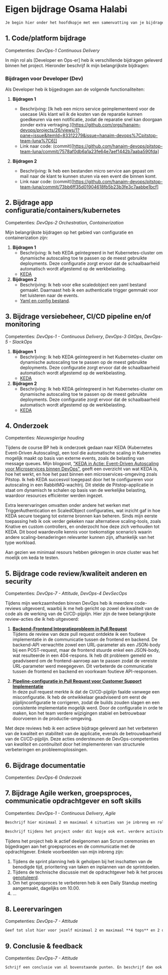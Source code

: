 # Eigen bijdrage Osama Halabi

```markdown
Je begin hier onder het hoofdkopje met een samenvatting van je bijdrage zoals je die hieronder uitwerkt. Best aan het einde schrijven. Zorg voor een soft landing van de beoordelaar, maar dat deze ook direct een beeld krijgt. Je hoeft geen heel verslag te schrijven. De kopjes kunnen dan wat korter met wat bullet lijst met links voor 2 tot 4 zaken en 1 of 2 inleidende zinnen erboven. Een iets uitgebreidere eind conclusie schrijf je onder het laatste kopje.
```

## 1. Code/platform bijdrage

Competenties: *DevOps-1 Continuous Delivery*

In mijn rol als [Developer en Ops-er] heb ik verschillende bijdragen geleverd binnen het project. Hieronder beschrijf ik mijn belangrijkste bijdragen:

### Bijdragen voor Developer (Dev)

Als Developer heb ik bijgedragen aan de volgende functionaliteiten:

1. **Bijdragen 1**  
   * Beschrijving: [Ik heb een micro service geimplementeerd voor de usecase (Als klant wil ik de kosten van de reparatie kunnen goedkeuren via een notificatie, zodat de reparatie snel kan doorgaan zonder extra vertraging.)[https://github.com/orgs/hanaim-devops/projects/26/views/1?pane=issue&itemId=83312279&issue=hanaim-devops%7Cpitstop-team-luna%7C6]]
   * Link naar code: (commit)[https://github.com/hanaim-devops/pitstop-team-luna/commit/7578af0db6a1a23fe64e7aef1442b7aaba590fda]

2. **Bijdragen 2**  
   * Beschrijving: Ik heb een bestanden micro service aan gepast om mail naar de klant te kunnen sturen via een event die binnen komt.
   * Link naar code: (commit)[https://github.com/hanaim-devops/pitstop-team-luna/commit/73bb6ff35d01904618fb5b23b3fe3c7aabbe1bcf]


## 2. Bijdrage app configuratie/containers/kubernetes

Competenties: *DevOps-2 Orchestration, Containerization*

Mijn belangrijkste bijdragen op het gebied van configuratie en containerization zijn:

1. **Bijdragen 1**  
   * Beschrijving: Ik heb KEDA geïntegreerd in het Kubernetes-cluster om dynamische autoscaling toe te passen op de meest gebruikte deployments. Deze configuratie zorgt ervoor dat de schaalbaarheid automatisch wordt afgestemd op de werkbelasting.
   * [KEDA](https://github.com/hanaim-devops/pitstop-team-luna/pull/44)
2. **Bijdragen 2**  
   * Beschrijving: Ik heb voor elke scaledobject een yaml bestand gemaakt. Daarnaast heb ik een authenticatie trigger gemmakt voor het luisteren naar de events.
   * [Yaml en config bestand](https://github.com/hanaim-devops/pitstop-team-luna/pull/44/files#diff-d72a9f0ad564819df062aded6468ab71252b49dc63cf16d7a7ee554c0bc8f02d).

## 3. Bijdrage versiebeheer, CI/CD pipeline en/of monitoring

Competenties: *DevOps-1 - Continuous Delivery*, *DevOps-3 GitOps*, *DevOps-5 - SlackOps*

1. **Bijdragen 1**  
   * Beschrijving: Ik heb KEDA geïntegreerd in het Kubernetes-cluster om dynamische autoscaling toe te passen op de meest gebruikte deployments. Deze configuratie zorgt ervoor dat de schaalbaarheid automatisch wordt afgestemd op de werkbelasting.
   * [KEDA](https://github.com/hanaim-devops/pitstop-team-luna/pull/44)
2. **Bijdragen 2** 
   * Beschrijving: Ik heb KEDA geïntegreerd in het Kubernetes-cluster om dynamische autoscaling toe te passen op de meest gebruikte deployments. Deze configuratie zorgt ervoor dat de schaalbaarheid automatisch wordt afgestemd op de werkbelasting.
   * [KEDA](https://github.com/hanaim-devops/pitstop-team-luna/pull/44)


## 4. Onderzoek

Competenties: *Nieuwsgierige houding*

Tijdens de course BP heb ik onderzoek gedaan naar KEDA (Kubernetes Event-Driven Autoscaling), een tool die automatische scaling in Kubernetes mogelijk maakt op basis van externe events, zoals de belasting van message queues. Mijn blogpost, ["KEDA in Actie: Event-Driven Autoscaling voor Microservices binnen DevOps"](https://github.com/hanaim-devops/devops-blog-oshalabi/tree/main/src/keda-in-actie-event-driven-autoscaling-voor-microservices-binnen-devops), geeft een overzicht van wat KEDA is, hoe het werkt, en hoe het past binnen een microservices-omgeving zoals Pitstop. Ik heb KEDA succesvol toegepast door het te configureren voor autoscaling in een RabbitMQ-wachtrij. Dit stelde de Pitstop-applicatie in staat om dynamisch te schalen op basis van de werkelijke belasting, waardoor resources efficiënter werden ingezet.

Extra leerervaringen omvatten onder andere het werken met TriggerAuthentication en ScaledObject configuraties, wat inzicht gaf in hoe KEDA secure toegang tot externe bronnen kan beheren. Sinds mijn eerste toepassing heb ik ook verder gekeken naar alternatieve scaling-tools, zoals Knative en custom controllers, en onderzocht hoe deze zich verhouden tot KEDA. Dit bood waardevolle kennis voor toekomstige scenario’s waarin andere scaling-benaderingen relevanter kunnen zijn, afhankelijk van het type workload.

Aan gezien we minimaal resours hebben gekregen in onze cluster was het moelijk om keda te testen.


## 5. Bijdrage code review/kwaliteit anderen en security

Competenties: *DevOps-7 - Attitude*, *DevOps-4 DevSecOps*

Tijdens mijn werkzaamheden binnen DevOps heb ik meerdere code-reviews uitgevoerd, waarbij ik me heb gericht op zowel de kwaliteit van de code als de werking van de CI/CD-pijplijn. Hier zijn de twee belangrijkste review-acties die ik heb uitgevoerd:

1. **[Backend-Frontend Integratieprobleem in Pull Request](https://github.com/hanaim-devops/pitstop-team-luna/pull/46#pullrequestreview-2407655279)**  
   Tijdens de review van deze pull request ontdekte ik een foutieve implementatie in de communicatie tussen de frontend en backend. De backend-API verwachtte zowel een URL-parameter als een JSON-body bij een POST-request, maar de frontend stuurde enkel een JSON-body, wat resulteerde in een 404-respons. Ik heb dit probleem gemeld en geadviseerd om de frontend-aanroep aan te passen zodat de vereiste URL-parameter werd meegegeven. Dit verbeterde de communicatie tussen de frontend en backend en voorkwam foutieve API-responsen.

2. **[Pipeline-configuratie in Pull Request voor Customer Support Implementatie](https://github.com/hanaim-devops/pitstop-team-luna/pull/45)**  
   In deze pull request merkte ik dat de CI/CD-pijplijn faalde vanwege een misconfiguratie. Ik heb de ontwikkelaar geadviseerd om eerst de pijplijnconfiguratie te corrigeren, zodat de builds zouden slagen en een consistente implementatie mogelijk werd. Door de configuratie in orde te maken, kon het team verdere wijzigingen stabiel en betrouwbaar doorvoeren in de productie-omgeving.

Met deze reviews heb ik een actieve bijdrage geleverd aan het verbeteren van de kwaliteit en stabiliteit van de applicatie, evenals de betrouwbaarheid van de CI/CD-pijplijn. Deze acties ondersteunen de DevOps-competenties van *kwaliteit* en *continuïteit* door het implementeren van structurele verbeteringen en probleemoplossingen.

## 6. Bijdrage documentatie

Competenties: *DevOps-6 Onderzoek*



## 7. Bijdrage Agile werken, groepsproces, communicatie opdrachtgever en soft skills

Competenties: *DevOps-1 - Continuous Delivery*, *Agile*

```markdown
Beschrijf hier minimaal 2 en maximaal 4 situaties van je inbreng en rol tijdens Scrum ceremonies. Beschrijf ook feedback of interventies tijdens Scrum meetings, zoals sprint planning of retrospective die je aan groespgenoten hebt gegeven.

Beschrijf tijdens het project onder dit kopje ook evt. verdere activiteiten rondom communicatie met de opdrachtgever of domein experts, of andere meer 'professional skills' of 'soft skilss' achtige zaken.
```

Tijdens het project heb ik actief deelgenomen aan Scrum ceremonies en bijgedragen aan het groepsproces en de communicatie met de opdrachtgever. Enkele voorbeelden van mijn inbreng zijn:

1. Tijdens de sprint planning heb ik geholpen bij het inschatten van de benodigde tijd, prioritering van taken en inplannen van de sprintdoelen.
2. Tijdens de technische discussie met de opdrachtgever heb ik het proces [genotuleerd](https://github.com/hanaim-devops/pitstop-team-luna/commit/c9f2829c4debd22ce8c2707c887216650d54e0b8).
3. Om het groepsproces te verbeteren heb ik een Daily Standup meeting aangemaakt, dagelijks om 10.00.
4. ...
  
## 8. Leerervaringen

Competenties: *DevOps-7 - Attitude*

```markdown
Geef tot slot hier voor jezelf minimaal 2 en maximaal **4 tops** en 2 dito (2 tot 4) **tips** á la professional skills die je kunt meenemen in je verdere loopbaan. Beschrijf ook de voor jezelf er het meest uitspringende hulp of feedback van groepsgenoten die je (tot dusver) hebt gehad tijdens het project.
```

## 9. Conclusie & feedback

Competenties: *DevOps-7 - Attitude*

```markdown
Schrijf een conclusie van al bovenstaande punten. En beschrijf dan ook wat algemener hoe je terugkijkt op het project. Geef wat constructieve feedback, tips aan docenten/beoordelaars e.d. En beschrijf wat je aan devops kennis, vaardigheden of andere zaken meeneemt naar je afstudeeropdracht of verdere loopbaan.
```
